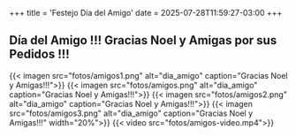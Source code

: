 +++
title = 'Festejo Día del Amigo'
date = 2025-07-28T11:59:27-03:00
+++

## Día del Amigo !!! Gracias Noel y Amigas por sus Pedidos !!!

{{< imagen src="fotos/amigos1.png" alt="dia_amigo" caption="Gracias Noel y Amigas!!!">}}
{{< imagen src="fotos/amigos.png" alt="dia_amigo" caption="Gracias Noel y Amigas!!!">}}
{{< imagen src="fotos/amigos2.png" alt="dia_amigo" caption="Gracias Noel y Amigas!!!">}}
{{< imagen src="fotos/amigos3.png" alt="dia_amigo" caption="Gracias Noel y Amigas!!!" width="20%">}}
{{< video src="fotos/amigos-video.mp4">}}